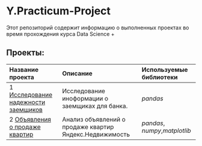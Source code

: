 # Y.Practicum-Project

Этот репозиторий содержит информацию о выполненных проектах во время прохождения курса Data Science +

## Проекты:

| Название проекта | Описание | Используемые библиотеки | 
| :---------------------- | :---------------------- | :---------------------- |
| 1 [Исследование надежности заемщиков](https://github.com/Ewillinc/Y.Practicum-Project/blob/main/Projects/01%20%D0%98%D1%81%D1%81%D0%BB%D0%B5%D0%B4%D0%BE%D0%B2%D0%B0%D0%BD%D0%B8%D1%8F%20%D0%BD%D0%B0%D0%B4%D0%B5%D0%B6%D0%BD%D0%BE%D1%81%D1%82%D0%B8%20%D0%B7%D0%B0%D0%B5%D0%BC%D1%89%D0%B8%D0%BA%D0%BE%D0%B2/%D0%98%D1%81%D1%81%D0%BB%D0%B5%D0%B4%D0%BE%D0%B2%D0%B0%D0%BD%D0%B8%D0%B5%20%D0%BD%D0%B0%D0%B4%D0%B5%D0%B6%D0%BD%D0%BE%D1%81%D1%82%D0%B8%20%D0%B7%D0%B0%D0%B5%D0%BC%D1%89%D0%B8%D0%BA%D0%BE%D0%B2%20.ipynb) | Исследование иноформации о заемщиках для банка.| *pandas* |
| 2 [Объявления о продаже квартир]() | Анализ объявлений о продаже квартир Яндекс.Недвижимость| *pandas*, *numpy*,*matplotlib* |
